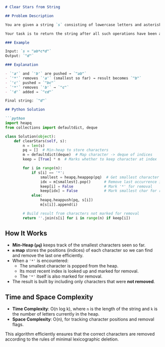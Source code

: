 ```markdown
# Clear Stars from String

## Problem Description

You are given a string `s` consisting of lowercase letters and asterisks (`*`). Every time an asterisk appears, it removes the **smallest lexicographical character** that appeared before it (i.e., closest and smallest alphabetically). Both the asterisk and the removed character are deleted from the final result.

Your task is to return the string after all such operations have been applied.

### Example

Input: `s = "ab*c*d"`  
Output: `"d"`

### Explanation

- `'a'` and `'b'` are pushed → `"ab"`
- `'*'` removes `'a'` (smallest so far) → result becomes `"b"`
- `'c'` pushed → `"bc"`
- `'*'` removes `'b'` → `"c"`
- `'d'` added → `"cd"`

Final string: `"d"`

## Python Solution

```python
import heapq
from collections import defaultdict, deque

class Solution(object):
    def clearStars(self, s):
        n = len(s)
        pq = []  # Min-heap to store characters
        m = defaultdict(deque)  # Map character -> deque of indices
        keep = [True] * n  # Marks whether to keep character at index

        for i in range(n):
            if s[i] == '*':
                smallest = heapq.heappop(pq)  # Get smallest character
                idx = m[smallest].pop()      # Remove last occurrence index
                keep[i] = False              # Mark '*' for removal
                keep[idx] = False            # Mark smallest char for removal
            else:
                heapq.heappush(pq, s[i])
                m[s[i]].append(i)

        # Build result from characters not marked for removal
        return ''.join(s[i] for i in range(n) if keep[i])
```

## How It Works

- **Min-Heap (`pq`)** keeps track of the smallest characters seen so far.
- **`m` map** stores the positions (indices) of each character so we can find and remove the last one efficiently.
- When a `'*'` is encountered:
  - The smallest character is popped from the heap.
  - Its most recent index is looked up and marked for removal.
  - The `'*'` itself is also marked for removal.
- The result is built by including only characters that were **not removed**.

## Time and Space Complexity

- **Time Complexity**: O(n log k), where `n` is the length of the string and `k` is the number of letters currently in the heap.
- **Space Complexity**: O(n), for tracking character positions and removal flags.

This algorithm efficiently ensures that the correct characters are removed according to the rules of minimal lexicographic deletion.

